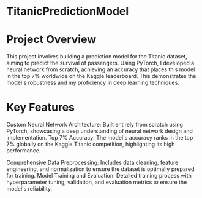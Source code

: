 # TitanicPredictionModel

# Project Overview
This project involves building a prediction model for the Titanic dataset, aiming to predict the survival of passengers. Using PyTorch, I developed a neural network from scratch, achieving an accuracy that places this model in the top 7% worldwide on the Kaggle leaderboard. This demonstrates the model's robustness and my proficiency in deep learning techniques.

# Key Features
Custom Neural Network Architecture: Built entirely from scratch using PyTorch, showcasing a deep understanding of neural network design and implementation.
Top 7% Accuracy: The model's accuracy ranks in the top 7% globally on the Kaggle Titanic competition, highlighting its high performance.

Comprehensive Data Preprocessing: Includes data cleaning, feature engineering, and normalization to ensure the dataset is optimally prepared for training.
Model Training and Evaluation: Detailed training process with hyperparameter tuning, validation, and evaluation metrics to ensure the model's reliability.
